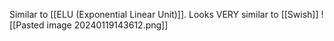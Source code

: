 Similar to [[ELU (Exponential Linear Unit)]]. Looks VERY similar to [[Swish]]
	![[Pasted image 20240119143612.png]]